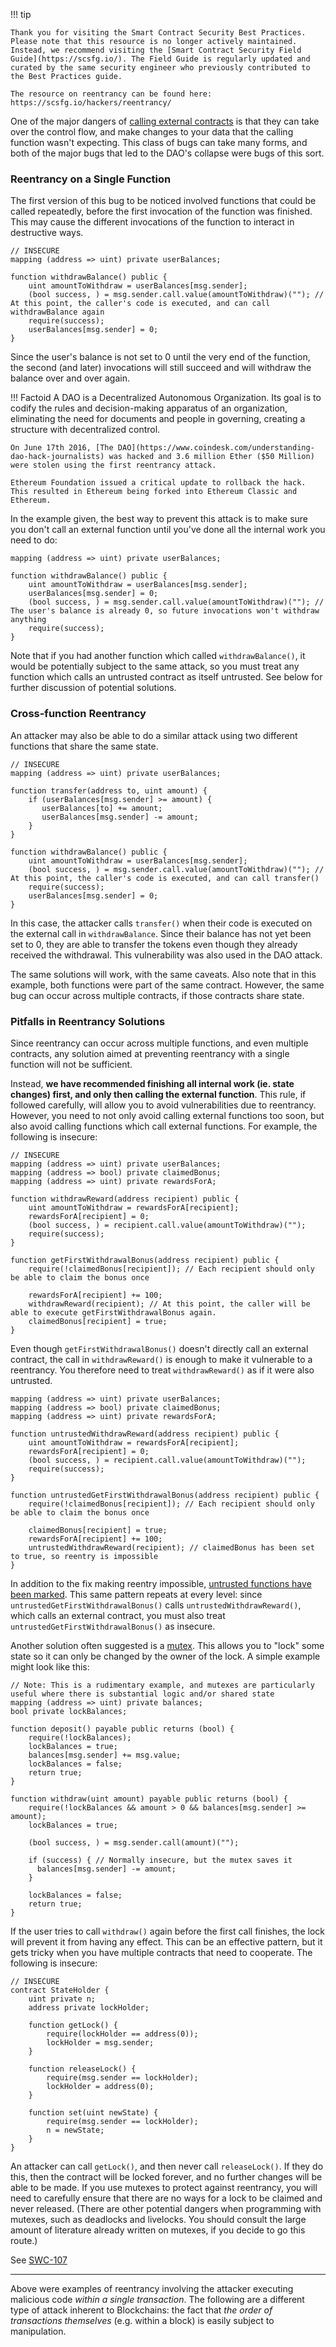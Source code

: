 !!! tip

    Thank you for visiting the Smart Contract Security Best Practices. Please note that this resource is no longer actively maintained. Instead, we recommend visiting the [Smart Contract Security Field Guide](https://scsfg.io/). The Field Guide is regularly updated and curated by the same security engineer who previously contributed to the Best Practices guide.

    The resource on reentrancy can be found here: https://scsfg.io/hackers/reentrancy/


One of the major dangers of [calling external contracts](../development-recommendations/general/external-calls.md) is that
they can take over the control flow, and make changes to your data that the calling function wasn't
expecting. This class of bugs can take many forms, and both of the major bugs that led to the DAO's
collapse were bugs of this sort.

### Reentrancy on a Single Function

The first version of this bug to be noticed involved functions that could be called repeatedly,
before the first invocation of the function was finished. This may cause the different invocations
of the function to interact in destructive ways.

```sol
// INSECURE
mapping (address => uint) private userBalances;

function withdrawBalance() public {
    uint amountToWithdraw = userBalances[msg.sender];
    (bool success, ) = msg.sender.call.value(amountToWithdraw)(""); // At this point, the caller's code is executed, and can call withdrawBalance again
    require(success);
    userBalances[msg.sender] = 0;
}
```

Since the user's balance is not set to 0 until the very end of the function, the second (and later)
invocations will still succeed and will withdraw the balance over and over again.

!!! Factoid
    A DAO is a Decentralized Autonomous Organization. Its goal is to codify the rules and
    decision-making apparatus of an organization, eliminating the need for documents and people in
    governing, creating a structure with decentralized control.

```
On June 17th 2016, [The DAO](https://www.coindesk.com/understanding-dao-hack-journalists) was hacked and 3.6 million Ether ($50 Million) were stolen using the first reentrancy attack.

Ethereum Foundation issued a critical update to rollback the hack. This resulted in Ethereum being forked into Ethereum Classic and Ethereum.
```

In the example given, the best way to prevent this attack is to make sure you don't call an
external function until you've done all the internal work you need to do:

```sol
mapping (address => uint) private userBalances;

function withdrawBalance() public {
    uint amountToWithdraw = userBalances[msg.sender];
    userBalances[msg.sender] = 0;
    (bool success, ) = msg.sender.call.value(amountToWithdraw)(""); // The user's balance is already 0, so future invocations won't withdraw anything
    require(success);
}
```

Note that if you had another function which called `withdrawBalance()`, it would be potentially
subject to the same attack, so you must treat any function which calls an untrusted contract as
itself untrusted. See below for further discussion of potential solutions.

### Cross-function Reentrancy

An attacker may also be able to do a similar attack using two different functions that share the
same state.

```sol
// INSECURE
mapping (address => uint) private userBalances;

function transfer(address to, uint amount) {
    if (userBalances[msg.sender] >= amount) {
       userBalances[to] += amount;
       userBalances[msg.sender] -= amount;
    }
}

function withdrawBalance() public {
    uint amountToWithdraw = userBalances[msg.sender];
    (bool success, ) = msg.sender.call.value(amountToWithdraw)(""); // At this point, the caller's code is executed, and can call transfer()
    require(success);
    userBalances[msg.sender] = 0;
}
```

In this case, the attacker calls `transfer()` when their code is executed on the external call in
`withdrawBalance`. Since their balance has not yet been set to 0, they are able to transfer the
tokens even though they already received the withdrawal. This vulnerability was also used in the
DAO attack.

The same solutions will work, with the same caveats. Also note that in this example, both functions
were part of the same contract. However, the same bug can occur across multiple contracts, if those
contracts share state.

### Pitfalls in Reentrancy Solutions

Since reentrancy can occur across multiple functions, and even multiple contracts, any solution
aimed at preventing reentrancy with a single function will not be sufficient.

Instead, **we have recommended finishing all internal work (ie. state changes) first, and only then
calling the external function**. This rule, if followed carefully, will allow you to avoid
vulnerabilities due to reentrancy. However, you need to not only avoid calling external functions
too soon, but also avoid calling functions which call external functions. For example, the
following is insecure:

```sol
// INSECURE
mapping (address => uint) private userBalances;
mapping (address => bool) private claimedBonus;
mapping (address => uint) private rewardsForA;

function withdrawReward(address recipient) public {
    uint amountToWithdraw = rewardsForA[recipient];
    rewardsForA[recipient] = 0;
    (bool success, ) = recipient.call.value(amountToWithdraw)("");
    require(success);
}

function getFirstWithdrawalBonus(address recipient) public {
    require(!claimedBonus[recipient]); // Each recipient should only be able to claim the bonus once

    rewardsForA[recipient] += 100;
    withdrawReward(recipient); // At this point, the caller will be able to execute getFirstWithdrawalBonus again.
    claimedBonus[recipient] = true;
}
```

Even though `getFirstWithdrawalBonus()` doesn't directly call an external contract, the call in
`withdrawReward()` is enough to make it vulnerable to a reentrancy. You therefore need to treat
`withdrawReward()` as if it were also untrusted.

```sol
mapping (address => uint) private userBalances;
mapping (address => bool) private claimedBonus;
mapping (address => uint) private rewardsForA;

function untrustedWithdrawReward(address recipient) public {
    uint amountToWithdraw = rewardsForA[recipient];
    rewardsForA[recipient] = 0;
    (bool success, ) = recipient.call.value(amountToWithdraw)("");
    require(success);
}

function untrustedGetFirstWithdrawalBonus(address recipient) public {
    require(!claimedBonus[recipient]); // Each recipient should only be able to claim the bonus once

    claimedBonus[recipient] = true;
    rewardsForA[recipient] += 100;
    untrustedWithdrawReward(recipient); // claimedBonus has been set to true, so reentry is impossible
}
```

In addition to the fix making reentry impossible,
[untrusted functions have been marked](../development-recommendations/general/external-calls.md). This same
pattern repeats at every level: since `untrustedGetFirstWithdrawalBonus()` calls
`untrustedWithdrawReward()`, which calls an external contract, you must also treat
`untrustedGetFirstWithdrawalBonus()` as insecure.

Another solution often suggested is a [mutex](https://en.wikipedia.org/wiki/Mutual_exclusion). This
allows you to "lock" some state so it can only be changed by the owner of the lock. A simple
example might look like this:

```sol
// Note: This is a rudimentary example, and mutexes are particularly useful where there is substantial logic and/or shared state
mapping (address => uint) private balances;
bool private lockBalances;

function deposit() payable public returns (bool) {
    require(!lockBalances);
    lockBalances = true;
    balances[msg.sender] += msg.value;
    lockBalances = false;
    return true;
}

function withdraw(uint amount) payable public returns (bool) {
    require(!lockBalances && amount > 0 && balances[msg.sender] >= amount);
    lockBalances = true;

    (bool success, ) = msg.sender.call(amount)("");

    if (success) { // Normally insecure, but the mutex saves it
      balances[msg.sender] -= amount;
    }

    lockBalances = false;
    return true;
}
```

If the user tries to call `withdraw()` again before the first call finishes, the lock will prevent
it from having any effect. This can be an effective pattern, but it gets tricky when you have
multiple contracts that need to cooperate. The following is insecure:

```sol
// INSECURE
contract StateHolder {
    uint private n;
    address private lockHolder;

    function getLock() {
        require(lockHolder == address(0));
        lockHolder = msg.sender;
    }

    function releaseLock() {
        require(msg.sender == lockHolder);
        lockHolder = address(0);
    }

    function set(uint newState) {
        require(msg.sender == lockHolder);
        n = newState;
    }
}
```

An attacker can call `getLock()`, and then never call `releaseLock()`. If they do this, then the
contract will be locked forever, and no further changes will be able to be made. If you use mutexes
to protect against reentrancy, you will need to carefully ensure that there are no ways for a lock
to be claimed and never released. (There are other potential dangers when programming with mutexes,
such as deadlocks and livelocks. You should consult the large amount of literature already written
on mutexes, if you decide to go this route.)

See [SWC-107](https://swcregistry.io/docs/SWC-107)

______________________________________________________________________

Above were examples of reentrancy involving the attacker executing malicious code *within a single
transaction*. The following are a different type of attack inherent to Blockchains: the fact that
*the order of transactions themselves* (e.g. within a block) is easily subject to manipulation.